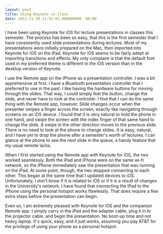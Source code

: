 ```yaml
---
layout: post
title: Using Keynote in Class
date: 2011-11-30 11:52:03.000000000 -06:00
---
```

<p>I have been using Keynote for iOS for lecture presentations in classes this semester. The process has been so easy, that this is the first semester that I have consistently used slide presentations during lectures. Most of my presentations were initially prepared on the Mac, then imported into Keynote for iOS on the iPad. Keynote for iOS seems to be fairly adept at importing transitions and effects. My only complaint is that the default font used in my preferred theme is different in the iOS version than in the desktop version of Keynote. </p>
<p>I use the Remote app on the iPhone as a presentation controller. I was a bit apprehensive at first. I have a Bluetooth presentation controller that I preferred to use in the past. I like having the hardware buttons for moving through the slides. That way, I could simply feel the button, change the slide, and never have to look at the controller. I find that I can do the same thing with the Remote app, however. Slide changes occur when the presenter swipes a finger across the screen, exactly like navigating through screens on an iOS device. I found that it is very natural to hold the phone in one hand, and swipe the screen with the index finger of that same hand to change the slide. A swipe in the other direction moves to the previous slide. There is no need to look at the phone to change slides. It is easy, natural, and I have yet to drop the phone after a semester's worth of lectures. I can glance at the phone to see the next slide in the queue, a handy feature that my usual remote lacks.</p>
<p>When I first started using the Remote app with Keynote for iOS, the two worked seamlessly. Both the iPad and iPhone were on the same wi-fi network, so the iPhone immediately saw the presentation that was running on the iPad. At some point, though, the two stopped connecting to each other. This began at the same time that I updated devices to iOS. Unfortunately, I don't know if it is related to iOS or if it is a result of changes in the University's network. I have found that connecting the iPad to the iPhone using the personal hotspot works flawlessly. That does require a few extra steps before the presentation can begin.</p>
<p>Even so, I am extremely pleased with Keynote for iOS and the companion Remote app. I simply carry in the iPad and the adapter cable, plug it in to the projector cable, and begin the presentation. No boot-up time and not heavy laptop. It's quick, easy, and it just works, assuming you pay AT&amp;T for the privilege of using your phone as a personal hotspot.</p>
